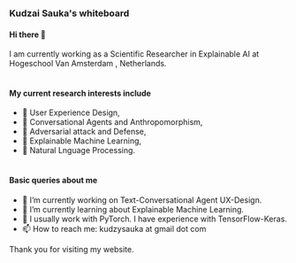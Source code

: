 ### Kudzai Sauka's whiteboard

#### Hi there 👋

I am currently working as a Scientific Researcher in Explainable AI at Hogeschool Van Amsterdam , Netherlands.
<br><br>
#### My current research interests include 
- 🔭 User Experience Design,
- 🔭 Conversational Agents and Anthropomorphism,
- 🔭 Adversarial attack and Defense,
- 🔭 Explainable Machine Learning,
- 🔭 Natural Lnguage Processing. 
<br><br>
#### Basic queries about me 

- 🔭 I’m currently working on  Text-Conversational Agent UX-Design.
- 🌱 I’m currently learning about Explainable Machine Learning.
- 💬 I usually work with PyTorch. I have experience with TensorFlow-Keras. 
- 📫 How to reach me: kudzysauka at gmail dot com



Thank you for visiting my website.


